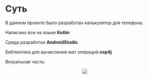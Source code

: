 # Суть

В данном проекте было разработан калькулятор для телефона. 

Написано все на языке **Kotlin**

Среда разработки **AndroidStudio**

Библиотека для вычисления мат операций **exp4j**

Визуальная часть:

<p align="center">
<img  src="https://i.imgur.com/YijvlPD.png">
</p>
